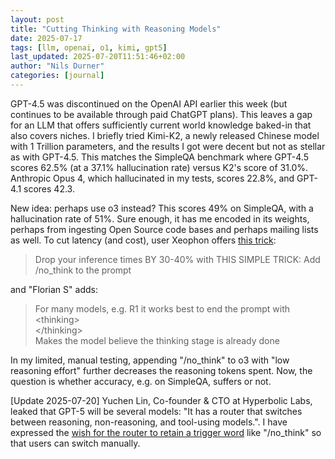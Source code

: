 ```yaml
---
layout: post
title: "Cutting Thinking with Reasoning Models"
date: 2025-07-17
tags: [llm, openai, o1, kimi, gpt5]
last_updated: 2025-07-20T11:51:46+02:00
author: "Nils Durner"
categories: [journal]
---
```


GPT-4.5 was discontinued on the OpenAI API earlier this week (but continues to be available through paid ChatGPT plans). This leaves a gap for an LLM that offers sufficiently current world knowledge baked-in that also covers niches. I briefly tried Kimi-K2, a newly released Chinese model with 1 Trillion parameters, and the results I got were decent but not as stellar as with GPT-4.5. This matches the SimpleQA benchmark where GPT-4.5 scores 62.5% (at a 37.1% hallucination rate) versus K2's score of 31.0%. Anthropic Opus 4, which hallucinated in my tests, scores 22.8%, and GPT-4.1 scores 42.3.

New idea: perhaps use o3 instead? This scores 49% on SimpleQA, with a hallucination rate of 51%. Sure enough, it has me encoded in its weights, perhaps from ingesting Open Source code bases and perhaps mailing lists as well. To cut latency (and cost), user Xeophon offers [this trick](https://x.com/xeophon_/status/1944139161000128892):
> Drop your inference times BY 30-40% with THIS SIMPLE TRICK: Add /no_think to the prompt

and "Florian S" adds:
> For many models, e.g. R1 it works best to end the prompt with \
\<thinking> \
\</thinking> \
Makes the model believe the thinking stage is already done

In my limited, manual testing, appending "/no_think" to o3 with "low reasoning effort" further decreases the reasoning tokens spent. Now, the question is whether accuracy, e.g. on SimpleQA, suffers or not.

[Update 2025-07-20]
Yuchen Lin, Co-founder & CTO at Hyperbolic Labs, leaked that GPT-5 will be several models: "It has a router that switches between reasoning, non-reasoning, and tool-using models.". I have expressed the [wish for the router to retain a trigger word](https://x.com/ndurner/status/1946843793040314370) like "/no_think" so that users can switch manually.